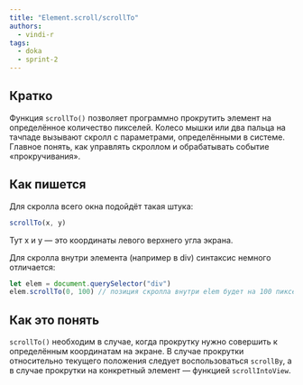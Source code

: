 ```yaml
---
title: "Element.scroll/scrollTo"
authors:
  - vindi-r
tags:
  - doka
  - sprint-2
---
```


## Кратко

Функция `scrollTo()` позволяет программно прокрутить элемент на определённое количество пикселей. Колесо мышки или два пальца на тачпаде вызывают скролл с параметрами, определёнными в системе. Главное понять, как управлять скроллом и обрабатывать событие «прокручивания».

## Как пишется

Для скролла всего окна подойдёт такая штука:

```js
scrollTo(x, y)
```

Тут x и y — это координаты левого верхнего угла экрана.

Для скролла внутри элемента (например в div) синтаксис немного отличается:

```js
let elem = document.querySelector("div")
elem.scrollTo(0, 100) // позиция скролла внутри elem будет на 100 пикселей по оси Y от начала элемента
```

## Как это понять

`scrollTo()` необходим в случае, когда прокрутку нужно совершить к определённым координатам на экране. В случае прокрутки относительно текущего положения следует воспользоваться `scrollBy`, а в случае прокрутки на конкретный элемент — функцией `scrollIntoView`.

